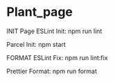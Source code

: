 # Plant_page
INIT Page
ESLint Init: npm run lint

Parcel Init: npm start

FORMAT
ESLint Fix: npm run lint:fix

Prettier Format: npm run format
